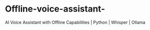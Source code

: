 # Offline-voice-assistant-
AI Voice Assistant with Offline Capabilities | Python | Whisper | Ollama
